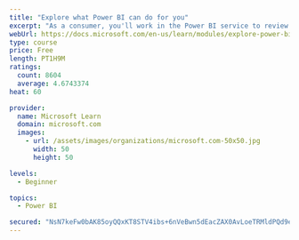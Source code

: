 ```yaml
---
title: "Explore what Power BI can do for you"
excerpt: "As a consumer, you'll work in the Power BI service to review and interact with content that has been shared with you. This module provides the foundational information that you need to work effectively in the Power BI service."
webUrl: https://docs.microsoft.com/en-us/learn/modules/explore-power-bi-service/
type: course
price: Free
length: PT1H9M
ratings:
  count: 8604
  average: 4.6743374
heat: 60

provider:
  name: Microsoft Learn
  domain: microsoft.com
  images:
    - url: /assets/images/organizations/microsoft.com-50x50.jpg
      width: 50
      height: 50

levels:
  - Beginner

topics:
  - Power BI

secured: "NsN7keFw0bAK85oyQQxKT8STV4ibs+6nVeBwn5dEacZAX0AvLoeTRMldPQd9eo+efm7okOp6Gft90DD+eAkQwvCFcEsUnBMoTKjIjdJ5YFNRDvdpS8bciHJ1rRTtmYRHXLFNmF6bR2j0aJFZ8Itz8O3drFIlU51IyCWPAtjJJ6+PkcRuBeAZgUcKJrNJm/03suGjGmSRTjc9eYQLzfYlI9B8L0lDA4EWXmz0ym9ghA6CxCIL3oPHg7o72KfUtA4N56A+l0QiIPadWopZwek37jucxxqfYlLYyeaiy/IqSie3TQAJGgLSa8U3G9aYX3LObXwnGNi1GJbPyrllVLWLZG3ESAuAgq0bjNkYZldYbVfU2nk48dm4HccONrBls6wT12DVeAGMgVklv2Lr7zHoMV1egjxBbh5IR+PzPIHcF/o=;gaMjRrs5c1z3InJBVUtPng=="
---
```


